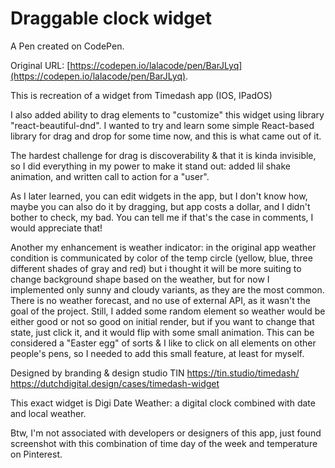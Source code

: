 # Draggable clock widget

A Pen created on CodePen.

Original URL: [https://codepen.io/lalacode/pen/BarJLyq](https://codepen.io/lalacode/pen/BarJLyq).

This is recreation of a widget from Timedash app (IOS, IPadOS)

I also added ability to drag elements to "customize" this widget using library "react-beautiful-dnd".
I wanted to try and learn some simple React-based library for drag and drop for some time now, and this is what came out of it.

The hardest challenge for drag is discoverability & that it is kinda invisible, so I did everything in my power to make it stand out: added lil shake animation, and written call to action for a "user".

As I later learned, you can edit widgets in the app, but I don't know how, maybe you can also do it by dragging, but app costs a dollar, and I didn't bother to check, my bad. You can tell me if that's the case in comments, I would appreciate that!

Another my enhancement is weather indicator: in the original app weather condition is communicated by color of the temp circle (yellow, blue, three different shades of gray and red) but i thought it will be more suiting to change background shape based on the weather, but for now I implemented only sunny and cloudy variants, as they are the most common.
There is no weather forecast, and no use of external API, as it wasn't the goal of the project. 
Still, I added some random element so weather would be either good or not so good on initial render, but if you want to change that state, just click it, and it would flip with some small animation. This can be considered a "Easter egg" of sorts & I like to click on all elements on other people's pens, so I needed to add this small feature, at least for myself.

Designed by branding & design studio TIN
https://tin.studio/timedash/
https://dutchdigital.design/cases/timedash-widget

This exact widget is Digi Date Weather: a digital clock combined with date and local weather.

Btw, I'm not associated with developers or designers of this app, just found screenshot with this combination of time day of the week and temperature on Pinterest.
